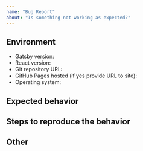 ```yaml
---
name: "Bug Report"
about: "Is something not working as expected?"
---
```


<!--
  Before opening a new issue please:
  
  - Verify you have the latest versions of Gatsby and React
    installed through npm or yarn.
  - Thoroughly read the Gatsby's documentation at
    https://mmistakes.github.io/minimal-mistakes/docs/quick-start-guide/
  - Search all issues at https://github.com/donaldboulton/publiuslogic/issues 
    for solutions and to avoid duplication.
  - Ask for help at https://www.gatsbyjs.org/docs/
  
  After exhausting these suggestions use the format below.
-->

## Environment

<!--
  Please include Gatsby version, React version, public git repository, whether 
  you are hosting with GitHub Pages, and the operating system you tested with.

  Issues without a link to a public repository or ZIP file will likely go ignored.
  Being able to see your actual files is necessary to troubleshoot, as most 
  issues stem from invalid/missing YAML Front Matter, a miss-configured gatsby-node.js
  file, or problematic site content. 
-->

- Gatsby version:
- React version:
- Git repository URL:
- GitHub Pages hosted (if yes provide URL to site):
- Operating system:

## Expected behavior

<!--
  What is it you expected to happen? This should be a description of how the
  functionality you tried to use is supposed to work.
-->

## Steps to reproduce the behavior

<!--
  Describe the steps you took for this problem to exist. Such as: you installed
  the theme, customized gatsby-node.js, added your own posts, and started up a 
  Gatsby server locally.

  If an error occurred on GitHub Pages when pushing, please test a local version
  following these setup instructions: 
  https://help.github.com/articles/setting-up-your-github-pages-site-locally-with-jekyll/

  Then provide a complete log by running `npx gatsby build` 
  and include this output in the filed issue.

  Screenshots can also be included if they help illustrate a behavior.
-->

## Other

<!--
  NOTE: Please provide a code repository, gist, code snippet, sample files, 
  screenshots, or anything else you think will aid in reproducing the issue.
-->
